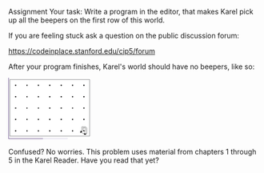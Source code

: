 Assignment
Your task: Write a program in the editor, that makes Karel pick up all the beepers on the first row of this world.


If you are feeling stuck ask a question on the public discussion forum:

https://codeinplace.stanford.edu/cip5/forum


After your program finishes, Karel's world should have no beepers, like so:

![karel](image.png)

Confused? No worries. This problem uses material from chapters 1 through 5 in the Karel Reader. Have you read that yet?